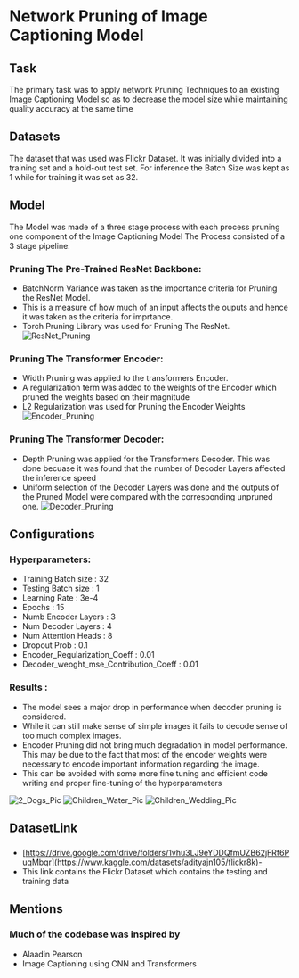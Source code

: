 # Network Pruning of Image Captioning Model

## Task
The primary task was to apply network Pruning Techniques to an existing Image Captioning Model so as to decrease the model size while maintaining quality accuracy at the same time

## Datasets
The dataset that was used was Flickr Dataset. It was initially divided into a training set and a hold-out test set. For inference the Batch Size was kept as 1 while for training it was set as 32.

## Model
The Model was made of a three stage process with each process pruning one component of the Image Captioning Model
The Process consisted of a 3 stage pipeline:

### Pruning The Pre-Trained ResNet Backbone:
- BatchNorm Variance was taken as the importance criteria for Pruning the ResNet Model.
- This is a measure of how much of an input affects the ouputs and hence it was taken as the criteria for imprtance.
- Torch Pruning Library was used for Pruning The ResNet.
![ResNet_Pruning](https://github.com/jishu123456789/NetworkPruning/assets/131681225/d8c3be54-6c34-40c9-8a39-81a7b5eee253)

### Pruning The Transformer Encoder:
- Width Pruning was applied to the transformers Encoder.
- A regularization term was added to the weights of the Encoder which pruned the weights based on their magnitude
- L2 Regularization was used for Pruning the Encoder Weights
![Encoder_Pruning](https://github.com/jishu123456789/NetworkPruning/assets/131681225/12983e60-c1ad-46f7-830e-b3b90eca6832)

### Pruning The Transformer Decoder:
- Depth Pruning was applied for the Transformers Decoder. This was done becuase it was found that the number of Decoder Layers affected the inference speed
- Uniform selection of the Decoder Layers was done and the outputs of the Pruned Model were compared with the corresponding unpruned one.
 ![Decoder_Pruning](https://github.com/jishu123456789/NetworkPruning/assets/131681225/ac6001b8-50e0-4f73-88fc-3487afe74ba6)


## Configurations
### Hyperparameters:
- Training Batch size : 32
- Testing Batch size : 1
- Learning Rate : 3e-4
- Epochs : 15
- Numb Encoder Layers : 3
- Num Decoder Layers : 4
- Num Attention Heads : 8
- Dropout Prob : 0.1
- Encoder_Regularization_Coeff : 0.01
- Decoder_weoght_mse_Contribution_Coeff : 0.01
### Results : 
- The model sees a major drop in performance when decoder pruning is considered.
- While it can still make sense of simple images it fails to decode sense of too much complex images.
- Encoder Pruning did not bring much degradation in model performance. This may be due to the fact that most of the encoder weights were necessary to encode important information regarding the image.
- This can be avoided with some more fine tuning and efficient code writing and proper fine-tuning of the hyperparameters

![2_Dogs_Pic](https://github.com/jishu123456789/NetworkPruning/assets/131681225/f79011c4-ac4d-4243-ba7c-c60a34a5ad04)
![Children_Water_Pic](https://github.com/jishu123456789/NetworkPruning/assets/131681225/5805ec60-4804-481e-849c-5a8802a6347e)
![Children_Wedding_Pic](https://github.com/jishu123456789/NetworkPruning/assets/131681225/4db83210-5a3a-4f13-9a1b-7ce768fe7618)


## DatasetLink 

###
- [https://drive.google.com/drive/folders/1vhu3LJ9eYDDQfmUZB62jFRf6PuqMbqr](https://www.kaggle.com/datasets/adityajn105/flickr8k)-
- This link contains the Flickr Dataset which contains the testing and training data
  
## Mentions

### Much of the codebase was inspired by
- Alaadin Pearson
- Image Captioning using CNN and Transformers
